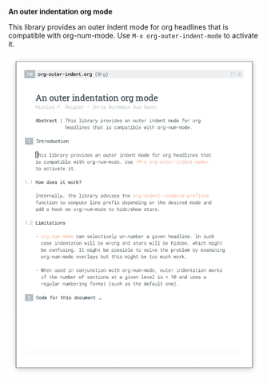 
**An outer indentation org mode**

This library provides an outer indent mode for org headlines that
is compatible with org-num-mode. Use `M-x org-outer-indent-mode`
to activate it.

![](./org-outer-indent.png)


